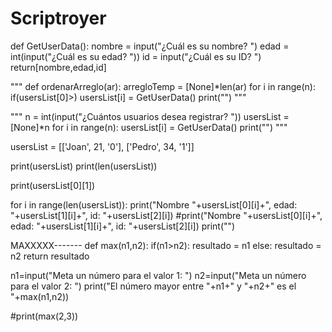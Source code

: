 # Scriptroyer

def GetUserData():
    nombre = input("¿Cuál es su nombre? ")
    edad = int(input("¿Cuál es su edad? "))
    id = input("¿Cuál es su ID? ")
    return[nombre,edad,id]

""" 
def ordenarArreglo(ar):
    arregloTemp = [None]*len(ar)
    for i in range(n):
        if(usersList[0]>)
        usersList[i] = GetUserData()
        print("")
"""

"""
n = int(input("¿Cuántos usuarios desea registrar? "))
usersList = [None]*n
for i in range(n):
    usersList[i] = GetUserData()
    print("")
"""

usersList = [['Joan', 21, '0'], ['Pedro', 34, '1']]

print(usersList)
print(len(usersList))

print(usersList[0][1])


for i in range(len(usersList)):
    print("Nombre "+usersList[0][i]+", edad: "+usersList[1][i]+", id: "+usersList[2][i])
    #print("Nombre "+usersList[0][i]+", edad: "+usersList[1][i]+", id: "+usersList[2][i])
    print("")

MAXXXXX-------
def max(n1,n2):
    if(n1>n2):
        resultado = n1
    else:
        resultado = n2
    return resultado

n1=input("Meta un número para el valor 1: ")
n2=input("Meta un número para el valor 2: ")
print("El número mayor entre "+n1+" y "+n2+" es el "+max(n1,n2))

#print(max(2,3))
